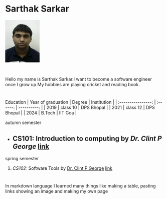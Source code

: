 # Sarthak Sarkar
![Sarthak](../img.jpg)
#
Hello my name is Sarthak Sarkar.I want to become a software engineer once I grow up.My hobbies are playing cricket and reading book.
#
Education
| Year of graduation |  Degree  | Institution |
| :----------------: | :------: | ----------: |
|        2019        | class 10 |  DPS Bhopal |
|        2021        | class 12 |  DPS Bhopal |
|        2024        |  B.Tech  |     IIT Goa |

autumn semester
- ## CS101: Introduction to computing by *Dr. Clint P George* [link](https://clintpgeorge.github.io/cs-101/autumn-2021/)

spring semester
1. *CS102:* Software Tools by <u>Dr. Clint P George</u> [link](https://clintpgeorge.github.io/cs-102/spring-2021/)

#
In markdown language I learned many things like making a table, pasting links showing an image and making my own page

